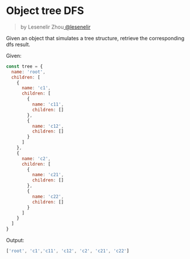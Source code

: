 <h1>Object tree DFS</h1>

<blockquote><p>by Lesenelir Zhou<a href="https://github.com/lesenelir" target="_blank"> @lesenelir </a></p></blockquote>

Given an object that simulates a tree structure, retrieve the corresponding dfs result.

Given:
```js
const tree = {
  name: 'root',
  children: [
    {
      name: 'c1',
      children: [
        {
          name: 'c11',
          children: []
        },
        {
          name: 'c12',
          children: []
        }
      ]
    },
    {
      name: 'c2',
      children: [
        {
          name: 'c21',
          children: []
        },
        {
          name: 'c22',
          children: []
        }
      ]
    }
  ]
}
```

Output:
```js
['root', 'c1','c11', 'c12', 'c2', 'c21', 'c22']
```
